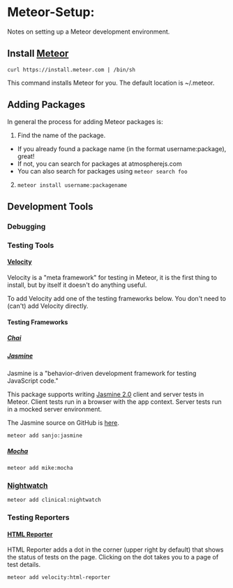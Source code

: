 # Meteor-Setup:

Notes on setting up a Meteor development environment.

## Install [Meteor](http://meteor.com)

```
curl https://install.meteor.com | /bin/sh
```

This command installs Meteor for you. The default location is ~/.meteor.

## Adding Packages

In general the process for adding Meteor packages is:

1. Find the name of the package.
  - If you already found a package name (in the format username:package), great!
  - If not, you can search for packages at atmospherejs.com
  - You can also search for packages using `meteor search foo`
2. `meteor install username:packagename`

## Development Tools

### Debugging

### Testing Tools

#### [Velocity](https://github.com/meteor-velocity/velocity)

Velocity is a "meta framework" for testing in Meteor, it is the first thing to
install, but by itself it doesn't do anything useful.

To add Velocity add one of the testing frameworks below. You don't
need to (can't) add Velocity directly.

#### Testing Frameworks

##### [Chai]()

##### [Jasmine]()

Jasmine is a "behavior-driven development framework for testing JavaScript code."

This package supports writing
[Jasmine 2.0](http://jasmine.github.io/2.0/introduction.html)
client and server tests in Meteor.
Client tests run in a browser with the app context.
Server tests run in a mocked server environment.

The Jasmine source on GitHub is [here](https://github.com/pivotal/jasmine).

```
meteor add sanjo:jasmine
```

##### [Mocha]()

```
meteor add mike:mocha
```

### [Nightwatch]()

```
meteor add clinical:nightwatch
```

### Testing Reporters

#### [HTML Reporter]()

HTML Reporter adds a dot in the corner (upper right by default) that
shows the status of tests on the page. Clicking on the dot takes you
to a page of test details.

```
meteor add velocity:html-reporter
```
